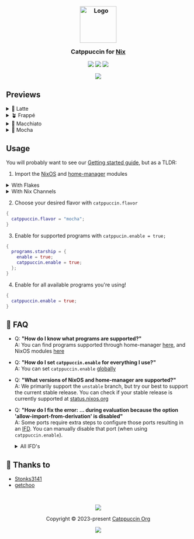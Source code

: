 <h3 align="center">
	<img src="https://raw.githubusercontent.com/catppuccin/catppuccin/main/assets/logos/exports/1544x1544_circle.png" width="100" alt="Logo"/><br/>
	<img src="https://raw.githubusercontent.com/catppuccin/catppuccin/main/assets/misc/transparent.png" height="30" width="0px"/>
	Catppuccin for <a href="https://nixos.org">Nix</a>
	<img src="https://raw.githubusercontent.com/catppuccin/catppuccin/main/assets/misc/transparent.png" height="30" width="0px"/>
</h3>

<p align="center">
	<a href="https://github.com/catppuccin/nix/stargazers"><img src="https://img.shields.io/github/stars/catppuccin/nix?colorA=363a4f&colorB=b7bdf8&style=for-the-badge"></a>
	<a href="https://github.com/catppuccin/nix/issues"><img src="https://img.shields.io/github/issues/catppuccin/nix?colorA=363a4f&colorB=f5a97f&style=for-the-badge"></a>
	<a href="https://github.com/catppuccin/nix/contributors"><img src="https://img.shields.io/github/contributors/catppuccin/nix?colorA=363a4f&colorB=a6da95&style=for-the-badge"></a>
</p>

<p align="center">
	<img src="assets/previews/preview.webp"/>
</p>

## Previews

<details>
  <summary>🌻 Latte</summary>
  <img src="assets/previews/latte.webp"/>
</details>
<details>
  <summary>🪴 Frappé</summary>
  <img src="assets/previews/frappe.webp"/>
</details>
<details>
  <summary>🌺 Macchiato</summary>
  <img src="assets/previews/macchiato.webp"/>
</details>
<details>
  <summary>🌿 Mocha</summary>
  <img src="assets/previews/mocha.webp"/>
</details>

## Usage

You will probably want to see our [Getting started guide](http://nix.catppuccin.com/getting-started/index.html), but as a TLDR:

1. Import the [NixOS](https://nixos.org) and [home-manager](https://github.com/nix-community/home-manager) modules

<details>
<summary>With Flakes</summary>

```nix
{
  inputs = {
    nixpkgs.url = "nixpkgs/nixos-unstable";
    catppuccin.url = "github:catppuccin/nix";
    home-manager = {
      url = "github:nix-community/home-manager";
      inputs.nixpkgs.follows = "nixpkgs";
    };
  };

  outputs = { nixpkgs, catppuccin, home-manager }: {
    # for nixos module home-manager installations
    nixosConfigurations.pepperjacksComputer = pkgs.lib.nixosSystem {
      system = "x86_64-linux";
      modules = [
        catppuccin.nixosModules.catppuccin
        # if you use home-manager
        home-manager.nixosModules.home-manager

        {
          # if you use home-manager
          home-manager.users.pepperjack = {
            imports = [
              ./home.nix
              catppuccin.homeManagerModules.catppuccin
            ];
          };
        }
      ];
    };

    # for standalone home-manager installations
    homeConfigurations.pepperjack = home-manager.lib.homeManagerConfiguration {
      pkgs = nixpkgs.legacyPackages.x86_64-linux;
      modules = [
        ./home.nix
        catppuccin.homeManagerModules.catppuccin
      ];
    };
  };
}
```

</details>

<details>
<summary>With Nix Channels</summary>

```bash
sudo nix-channel --add https://github.com/nix-community/home-manager/archive/master.tar.gz home-manager
sudo nix-channel --add https://github.com/catppuccin/nix/archive/main.tar.gz catppuccin
sudo nix-channel --update
```

For [NixOS module installations](https://nix-community.github.io/home-manager/index.html#sec-install-nixos-module):

```nix
{
  imports = [
    <catppuccin/modules/nixos>
    # if you use home-manager
    <home-manager/nixos>
  ];

  # if you use home-manager
  home-manager.users.pepperjack = {
    imports = [
      <catppuccin/modules/home-manager>
    ];
  };
}

```

For [standalone installations](https://nix-community.github.io/home-manager/index.html#sec-install-standalone)

```nix
{
  imports = [
    <catppuccin/modules/home-manager>
  ];

  home.username = "pepperjack";
  programs.home-manager.enable = true;
}
```

</details>

2. Choose your desired flavor with `catppuccin.flavor`

```nix
{
  catppuccin.flavor = "mocha";
}
```

3. Enable for supported programs with `catppucin.enable = true;`

```nix
{
  programs.starship = {
    enable = true;
    catppuccin.enable = true;
  };
}
```

4. Enable for all available programs you're using!

```nix
{
  catppuccin.enable = true;
}
```

## 🙋 FAQ

- Q: **"How do I know what programs are supported?"**\
  A: You can find programs supported through home-manager [here](https://nix.catppuccin.com/options/home-manager-options.html),
  and NixOS modules [here](https://nix.catppuccin.com/options/nixos-options.html)

- Q: **"How do I set `catppuccin.enable` for everything I use?"**\
  A: You can set `catppuccin.enable` [globally](https://nix.catppuccin.com/options/home-manager-options.html#catppuccinenable)

- Q: **"What versions of NixOS and home-manager are supported?"**\
  A: We primarily support the `unstable` branch, but try our best to support the current stable release.
  You can check if your stable release is currently supported at [status.nixos.org](https://status.nixos.org/)

- Q: **"How do I fix the error: ... during evaluation because the option 'allow-import-from-derivation' is disabled"**\
  A: Some ports require extra steps to configure those ports resulting in an [IFD](https://wiki.nixos.org/wiki/Import_From_Derivation).
  You can manually disable that port (when using `catppuccin.enable`).
  <details>
  <summary>All IFD's</summary>

  ```nix
  services = {
    mako.catppuccin.enable = false;
  };
  programs = {
    cava.catppuccin.enable = false;
    gh-dash.catppuccin.enable = false;
    imv.catppuccin.enable = false;
    kitty.catppuccin.enable = false; # IFD is inside HM
    swaylock.catppuccin.enable = false;
  };
  ```
  </details>

## 💝 Thanks to

- [Stonks3141](https://github.com/Stonks3141)
- [getchoo](https://github.com/getchoo)

&nbsp;

<p align="center">
	<img src="https://raw.githubusercontent.com/catppuccin/catppuccin/main/assets/footers/gray0_ctp_on_line.svg?sanitize=true" />
</p>

<p align="center">
	Copyright &copy; 2023-present <a href="https://github.com/catppuccin" target="_blank">Catppuccin Org</a>
</p>

<p align="center">
	<a href="https://github.com/catppuccin/catppuccin/blob/main/LICENSE"><img src="https://img.shields.io/static/v1.svg?style=for-the-badge&label=License&message=MIT&logoColor=d9e0ee&colorA=363a4f&colorB=b7bdf8"/></a>
</p>
